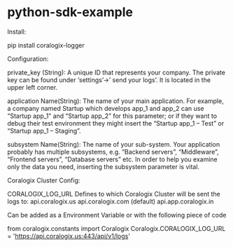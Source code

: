 # python-sdk-example
Install:

pip install coralogix-logger

Configuration:

private_key (String): A unique ID that represents your company. The private key can be found under ‘settings’->’ send your logs’. It is located in the upper left corner.

application Name(String): The name of your main application. For example, a company named Startup which develops app_1 and app_2 can use “Startup app_1” and “Startup app_2” for this parameter; or if they want to debug their test environment they might insert the “Startup app_1 – Test” or “Startup app_1 – Staging”.

subsystem Name(String): The name of your sub-system. Your application probably has multiple subsystems, e.g. “Backend servers”, “Middleware”, “Frontend servers”, “Database servers” etc. In order to help you examine only the data you need, inserting the subsystem parameter is vital.


Coralogix Cluster Config:

CORALOGIX_LOG_URL Defines to which Coralogix Cluster will be sent the logs to:
api.coralogix.us 
api.coralogix.com (default)
api.app.coralogix.in

Can be added as a Environment Variable or with the following piece of code


from coralogix.constants import Coralogix
Coralogix.CORALOGIX_LOG_URL = 'https://api.coralogix.us:443/api/v1/logs'

